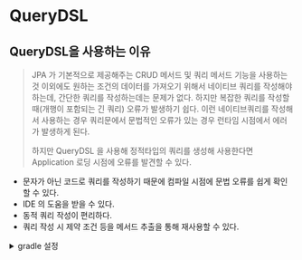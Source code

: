 # QueryDSL

## QueryDSL을 사용하는 이유
> JPA 가 기본적으로 제공해주는 CRUD 메서드 및 쿼리 메서드 기능을 사용하는 것 이외에도 원하는 조건의 데이터를 가져오기 위해서 네이티브 쿼리를 작성해야 하는데,
> 간단한 쿼리를 작성하는데는 문제가 없다. 하지만 복잡한 쿼리를 작성할 때(개행이 포함되는 긴 쿼리) 오류가 발생하기 쉽다.
> 이런 네이티브쿼리를 작성해서 사용하는 경우 쿼리문에서 문법적인 오류가 있는 경우 런타임 시점에서 에러가 발생하게 된다.
> 
> 하지만 QueryDSL 을 사용해 정적타입의 쿼리를 생성해 사용한다면 Application 로딩 시점에 오류를 발견할 수 있다.

- 문자가 아닌 코드로 쿼리를 작성하기 때문에 컴파일 시점에 문법 오류를 쉽게 확인할 수 있다.
- IDE 의 도움을 받을 수 있다.
- 동적 쿼리 작성이 편리하다.
- 쿼리 작성 시 제약 조건 등을 메서드 추출을 통해 재사용할 수 있다.

<details>
<summary>gradle 설정</summary>
<div markdown="1">
  <pre> 
// 1. queryDsl version 정보 추가
buildscript {
	ext {
		queryDslVersion = "5.0.0"
	}
}
// 2. querydsl plugins 추가
plugins {
	id "com.ewerk.gradle.plugins.querydsl" version "1.0.10"
}
//QueryDSL dependencies 추가
	implementation "com.querydsl:querydsl-jpa:${queryDslVersion}"
	implementation "com.querydsl:querydsl-apt:${queryDslVersion}"

/*
 * queryDSL 설정 추가
 */
// querydsl에서 사용할 경로 설정
def querydslDir = "$buildDir/generated/querydsl"
// JPA 사용 여부와 사용할 경로를 설정
querydsl {
	jpa = true
	querydslSourcesDir = querydslDir
}
// build 시 사용할 sourceSet 추가
sourceSets {
	main.java.srcDir querydslDir
}
// querydsl 컴파일시 사용할 옵션 설정
compileQuerydsl{
	options.annotationProcessorPath = configurations.querydsl
}
// querydsl 이 compileClassPath 를 상속하도록 설정
configurations {
	compileOnly {
		extendsFrom annotationProcessor
	}
	querydsl.extendsFrom compileClasspath
}
</pre>
  </div>
</details>